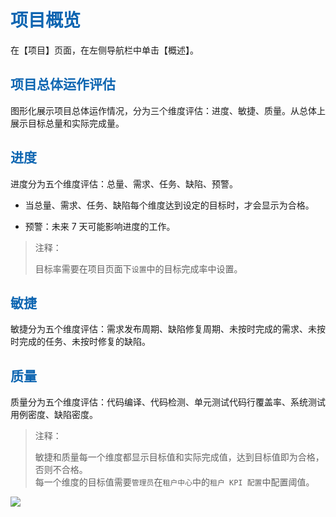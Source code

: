 <h1><font color=#0d65b1>项目概览</font></h1>
<p>在【项目】页面，在左侧导航栏中单击【概述】。</p>
<h2><font color=#0d65b1>项目总体运作评估</font></h2>
<p>图形化展示项目总体运作情况，分为三个维度评估：进度、敏捷、质量。从总体上展示目标总量和实际完成量。</p>

<h2><font color=#0d65b1>进度</font></h2>
<p>进度分为五个维度评估：总量、需求、任务、缺陷、预警。</p>
<ul>
<li>
<p>当总量、需求、任务、缺陷每个维度达到设定的目标时，才会显示为合格。</p>
</li>
<li>
<p>预警：未来 7 天可能影响进度的工作。</p>
</li>
</ul>
<blockquote><p>注释：</p>目标率需要在项目页面下<code>设置</code>中的目标完成率中设置。</blockquote>

<h2><font color=#0d65b1>敏捷</font></h2>
<p>敏捷分为五个维度评估：需求发布周期、缺陷修复周期、未按时完成的需求、未按时完成的任务、未按时修复的缺陷。</p>

<h2><font color=#0d65b1>质量</font></h2>
<p>质量分为五个维度评估：代码编译、代码检测、单元测试代码行覆盖率、系统测试用例密度、缺陷密度。</p>

<blockquote><p>注释：</p>敏捷和质量每一个维度都显示目标值和实际完成值，达到目标值即为合格，否则不合格。<br>每一个维度的目标值需要<code>管理员</code>在<code>租户中心</code>中的<code>租户 KPI 配置</code>中配置阈值。</blockquote>
<img src="http://upload.ouliu.net/i/20171122171955qsaig.png"  class="mark-l"/>